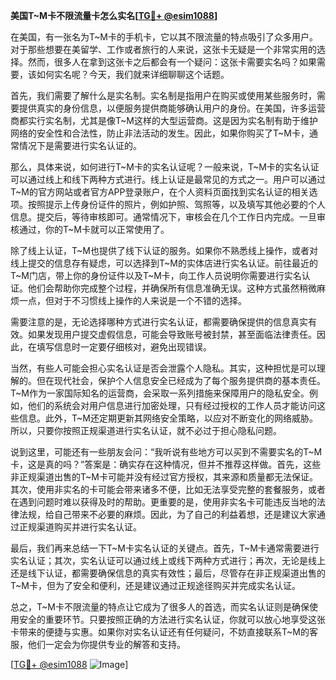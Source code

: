 **美国T~M卡不限流量卡怎么实名[[TG💪+ @esim1088](https://t.me/s/esim1088)]**

在美国，有一张名为T~M卡的手机卡，它以其不限流量的特点吸引了众多用户。对于那些想要在美留学、工作或者旅行的人来说，这张卡无疑是一个非常实用的选择。然而，很多人在拿到这张卡之后都会有一个疑问：这张卡需要实名吗？如果需要，该如何实名呢？今天，我们就来详细聊聊这个话题。

首先，我们需要了解什么是实名制。实名制是指用户在购买或使用某些服务时，需要提供真实的身份信息，以便服务提供商能够确认用户的身份。在美国，许多运营商都实行实名制，尤其是像T~M这样的大型运营商。这是因为实名制有助于维护网络的安全性和合法性，防止非法活动的发生。因此，如果你购买了T~M卡，通常情况下是需要进行实名认证的。

那么，具体来说，如何进行T~M卡的实名认证呢？一般来说，T~M卡的实名认证可以通过线上和线下两种方式进行。线上认证是最常见的方式之一。用户可以通过T~M的官方网站或者官方APP登录账户，在个人资料页面找到实名认证的相关选项。按照提示上传身份证件的照片，例如护照、驾照等，以及填写其他必要的个人信息。提交后，等待审核即可。通常情况下，审核会在几个工作日内完成。一旦审核通过，你的T~M卡就可以正常使用了。

除了线上认证，T~M也提供了线下认证的服务。如果你不熟悉线上操作，或者对线上提交的信息存有疑虑，可以选择到T~M的实体店进行实名认证。前往最近的T~M门店，带上你的身份证件以及T~M卡，向工作人员说明你需要进行实名认证。他们会帮助你完成整个过程，并确保所有信息准确无误。这种方式虽然稍微麻烦一点，但对于不习惯线上操作的人来说是一个不错的选择。

需要注意的是，无论选择哪种方式进行实名认证，都需要确保提供的信息真实有效。如果发现用户提交虚假信息，可能会导致账号被封禁，甚至面临法律责任。因此，在填写信息时一定要仔细核对，避免出现错误。

当然，有些人可能会担心实名认证是否会泄露个人隐私。其实，这种担忧是可以理解的。但在现代社会，保护个人信息安全已经成为了每个服务提供商的基本责任。T~M作为一家国际知名的运营商，会采取一系列措施来保障用户的隐私安全。例如，他们的系统会对用户信息进行加密处理，只有经过授权的工作人员才能访问这些信息。此外，T~M还定期更新其网络安全策略，以应对不断变化的网络威胁。所以，只要你按照正规渠道进行实名认证，就不必过于担心隐私问题。

说到这里，可能还有一些朋友会问：“我听说有些地方可以买到不需要实名的T~M卡，这是真的吗？”答案是：确实存在这种情况，但并不推荐这样做。首先，这些非正规渠道出售的T~M卡可能并没有经过官方授权，其来源和质量都无法保证。其次，使用非实名的卡可能会带来诸多不便，比如无法享受完整的套餐服务，或者在遇到问题时难以获得及时的帮助。更重要的是，使用非实名卡可能违反当地的法律法规，给自己带来不必要的麻烦。因此，为了自己的利益着想，还是建议大家通过正规渠道购买并进行实名认证。

最后，我们再来总结一下T~M卡实名认证的关键点。首先，T~M卡通常需要进行实名认证；其次，实名认证可以通过线上或线下两种方式进行；再次，无论是线上还是线下认证，都需要确保信息的真实有效性；最后，尽管存在非正规渠道出售的T~M卡，但为了安全和便利，还是建议通过正规途径购买并完成实名认证。

总之，T~M卡不限流量的特点让它成为了很多人的首选，而实名认证则是确保使用安全的重要环节。只要按照正确的方法进行实名认证，你就可以放心地享受这张卡带来的便捷与实惠。如果你对实名认证还有任何疑问，不妨直接联系T~M的客服，他们一定会为你提供专业的解答和支持。

[[TG💪+ @esim1088](https://t.me/s/esim1088) ![Image](https://i.postimg.cc/4NQfJmqS/Snipaste-2025-05-13-00-14-12.png)]